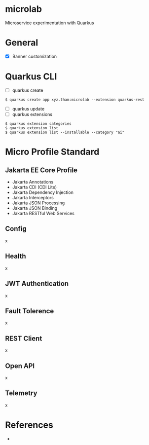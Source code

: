 # microlab
Microservice experimentation with Quarkus

# General
- [x] Banner customization

# Quarkus CLI
- [ ] quarkus create
```
$ quarkus create app xyz.tham:microlab --extension quarkus-rest
```
- [ ] quarkus update
- [ ] quarkus extensions
```
$ quarkus extension categories
$ quarkus extension list
$ quarkus extension list --installable --category "ai"
```

# Micro Profile Standard
## Jakarta EE Core Profile
- Jakarta Annotations
- Jakarta CDI (CDI Lite)
- Jakarta Dependency Injection
- Jakarta Interceptors
- Jakarta JSON Processing
- Jakarta JSON Binding
- Jakarta RESTful Web Services

## Config
x

## Health
x

## JWT Authentication
x

## Fault Tolerence
x

## REST Client
x

## Open API
x

## Telemetry
x

# References
- 
